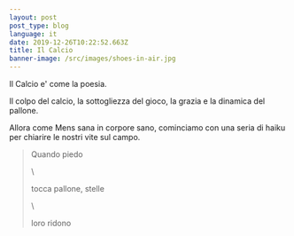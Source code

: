 ```yaml
---
layout: post
post_type: blog
language: it
date: 2019-12-26T10:22:52.663Z
title: Il Calcio
banner-image: /src/images/shoes-in-air.jpg
---
```

Il Calcio e' come la poesia.

Il colpo del calcio, la sottogliezza del gioco, la grazia e la dinamica del pallone.

Allora come Mens sana in corpore sano, cominciamo con una seria di haiku per chiarire le nostri vite sul campo.



> Quando piedo 
>
> \
>
>
> tocca pallone, stelle
>
> \
>
>
> loro ridono
